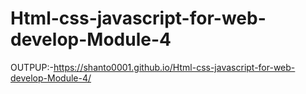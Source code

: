 # Html-css-javascript-for-web-develop-Module-4
OUTPUP:-https://shanto0001.github.io/Html-css-javascript-for-web-develop-Module-4/
